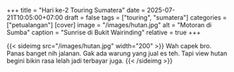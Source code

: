 +++
title = "Hari ke-2 Touring Sumatera"
date = 2025-07-21T10:05:00+07:00
draft = false
tags = ["touring", "sumatera"]
categories = ["petualangan"]
[cover]
image = "/images/hutan.jpg"
alt = "Motoran di Sumba"
caption = "Sunrise di Bukit Wairinding"
relative = true
+++


{{< sideimg src="/images/hutan.jpg" width="200" >}}
Wah capek bro. Panas banget nih jalanan. Gak ada warung yang jual es teh. Tapi view hutan begini bikin rasa lelah jadi terbayar juga.
{{< /sideimg >}}